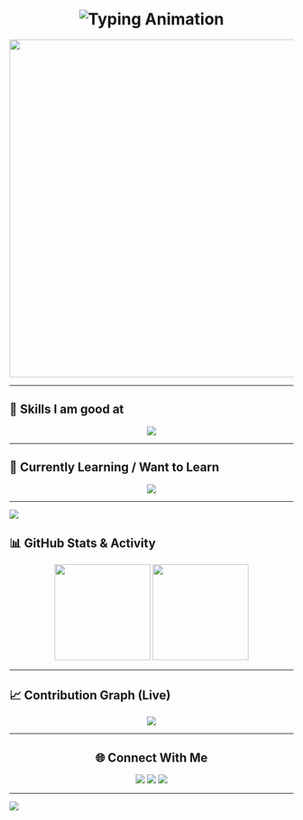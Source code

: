 <!-- 🔥 Futuristic Typing Animation Intro -->
<h1 align="center">
  <img src="https://readme-typing-svg.herokuapp.com?font=Orbitron&size=35&duration=3000&pause=1000&color=00F7FF&center=true&vCenter=true&width=750&lines=Hey+there+%F0%9F%91%8B;I'm+Ritam+%28or+Rit%29;A+Commerce+Student+Who+Loves+to+Code;Finance+%7C+Tech+Enthusiast;Thank+You+%26+💪+🙏" alt="Typing Animation" />
</h1>

<!-- 🌌 Futuristic GIF Banner -->
<p align="center">
  <img src="https://i.giphy.com/media/f3iwJFOVOwuy7K6FFw/giphy.gif" width="600" />
</p>

---

## 🧠 Skills I am good at
<p align="center">
  <img src="https://skillicons.dev/icons?i=java,js,html,css,python" />
</p>

---

## 🚀 Currently Learning / Want to Learn
<p align="center">
  <img src="https://skillicons.dev/icons?i=react,nextjs,nodejs,django,pytorch,tensorflow" />
</p>

---

<!-- 💠 Neon Divider -->
<img src="https://capsule-render.vercel.app/api?type=rect&color=00f7ff&height=3&section=header" />

## 📊 GitHub Stats & Activity
<p align="center">
  <img src="https://github-readme-stats.vercel.app/api?username=Coder-Ritam&show_icons=true&theme=radical&hide_border=true" height="170px"/>
  <img src="https://github-readme-streak-stats.herokuapp.com/?user=Coder-Ritam&theme=radical&hide_border=true" height="170px"/>
</p>

---

## 📈 Contribution Graph (Live)
<p align="center">
  <img src="https://github-readme-activity-graph.vercel.app/graph?username=Coder-RitamE&bg_color=000000&color=00f7ff&line=00f7ff&point=ffffff&area=true&hide_border=true" />
</p>

---

<!-- 🌐 Connect -->
<h2 align="center">🌐 Connect With Me</h2>
<p align="center">
  <a href="https://linkedin.com/in/YOUR_LINKEDIN" target="_blank"><img src="https://img.shields.io/badge/LinkedIn-0A66C2?logo=linkedin&logoColor=white" /></a>
  <a href="mailto:chai.aur.ritam@gmail.com"><img src="https://img.shields.io/badge/Gmail-EA4335?logo=gmail&logoColor=white" /></a>
  <a href="https://discord.com/@._ritam_." target="_blank"><img src="https://img.shields.io/badge/Twitter-1DA1F2?logo=twitter&logoColor=white" /></a>
</p>

---

<!-- 🌊 Futuristic Wave Footer -->
<img src="https://capsule-render.vercel.app/api?type=waving&color=00f7ff&height=120&section=footer" />
